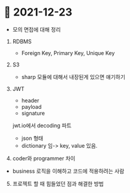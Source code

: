 # 📝 2021-12-23

- 모의 면접에 대해 정리

1. RDBMS
    - Foreign Key, Primary Key, Unique Key

2. S3
    - sharp 모듈에 대해서 내장된게 있으면 얘기하기

3. JWT
    - header
    - payload
    - signature

    jwt.io에서 decoding 파트
    - json 형태
    - dictionary 임-> key, value 있음.

4. coder와 programmer 차이

- business 로직을 이해하고 코드에 적용하려는 사람

5. 프로젝트 할 때 힘들었던 점과 해결한 방법 

